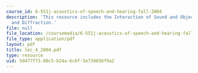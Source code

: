 ```yaml
---
course_id: 6-551j-acoustics-of-speech-and-hearing-fall-2004
description: 'This resource includes the Interaction of Sound and Objects: Scattering
  and Diffraction.'
file: null
file_location: /coursemedia/6-551j-acoustics-of-speech-and-hearing-fall-2004/5d477f7380c5b24a6c6f5e739036f9a2_lec_4_2004.pdf
file_type: application/pdf
layout: pdf
title: lec_4_2004.pdf
type: resource
uid: 5d477f73-80c5-b24a-6c6f-5e739036f9a2
---
```

